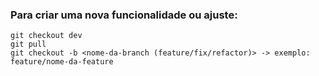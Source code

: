 ### Para criar uma nova funcionalidade ou ajuste:

```
git checkout dev
git pull
git checkout -b <nome-da-branch (feature/fix/refactor)> -> exemplo: feature/nome-da-feature
```
